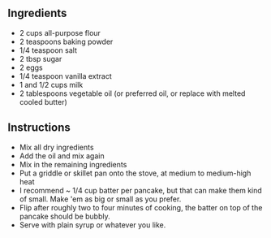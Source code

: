 ## Ingredients

- 2 cups all-purpose flour
- 2 teaspoons baking powder
- 1/4 teaspoon salt
- 2 tbsp sugar
- 2 eggs
- 1/4 teaspoon vanilla extract
- 1 and 1/2 cups milk
- 2 tablespoons vegetable oil (or preferred oil, or replace with melted cooled
  butter)

## Instructions

- Mix all dry ingredients
- Add the oil and mix again
- Mix in the remaining ingredients
- Put a griddle or skillet pan onto the stove, at medium to medium-high heat
- I recommend ~ 1/4 cup batter per pancake, but that can make them kind of
small. Make 'em as big or small as you prefer.
- Flip after roughly two to four minutes of cooking, the batter on top of
the pancake should be bubbly.
- Serve with plain syrup or whatever you like.
